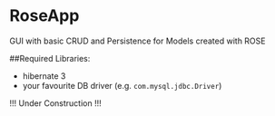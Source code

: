 # RoseApp
GUI with basic CRUD and Persistence for Models created with ROSE

##Required Libraries:
- hibernate 3
- your favourite DB driver (e.g. ```com.mysql.jdbc.Driver```)

!!! Under Construction !!!
